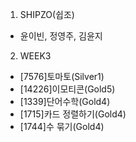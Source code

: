 1. SHIPZO(쉽조)
- 윤이빈, 정영주, 김윤지

2. WEEK3
- [7576]토마토(Silver1)
- [14226]이모티콘(Gold5)
- [1339]단어수학(Gold4)
- [1715]카드 정렬하기(Gold4)
- [1744]수 묶기(Gold4)
